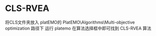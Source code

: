 # CLS-RVEA
将CLS文件夹放入 platEMO的 PlatEMO\Algorithms\Multi-objective optimization  路径下
运行 platemo 在算法选择框中即可找到 CLS-RVEA 算法

